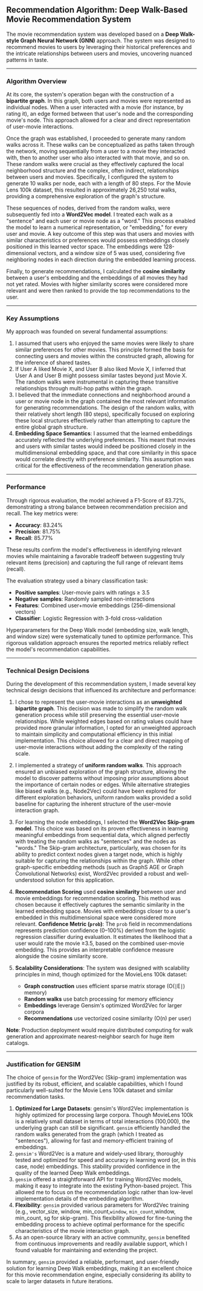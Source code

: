 ## Recommendation Algorithm: Deep Walk-Based Movie Recommendation System

The movie recommendation system was developed based on a **Deep Walk-style Graph Neural Network (GNN)** approach. The system was designed to recommend movies to users by leveraging their historical preferences and the intricate relationships between users and movies, uncovering nuanced patterns in taste.

---

### Algorithm Overview

At its core, the system's operation began with the construction of a **bipartite graph**. In this graph, both users and movies were represented as individual nodes. When a user interacted with a movie (for instance, by rating it), an edge formed between that user's node and the corresponding movie's node. This approach allowed for a clear and direct representation of user-movie interactions.

Once the graph was established, I proceeded to generate many random walks across it. These walks can be conceptualized as paths taken through the network, moving sequentially from a user to a movie they interacted with, then to another user who also interacted with that movie, and so on. These random walks were crucial as they effectively captured the local neighborhood structure and the complex, often indirect, relationships between users and movies. Specifically, I configured the system to generate 10 walks per node, each with a length of 80 steps. For the Movie Lens 100k dataset, this resulted in approximately 26,250 total walks, providing a comprehensive exploration of the graph's structure.

These sequences of nodes, derived from the random walks, were subsequently fed into a **Word2Vec model**. I treated each walk as a "sentence" and each user or movie node as a "word." This process enabled the model to learn a numerical representation, or "embedding," for every user and movie. A key outcome of this step was that users and movies with similar characteristics or preferences would possess embeddings closely positioned in this learned vector space. The embeddings were 128-dimensional vectors, and a window size of 5 was used, considering five neighboring nodes in each direction during the embedded learning process.

Finally, to generate recommendations, I calculated the **cosine similarity** between a user's embedding and the embeddings of all movies they had not yet rated. Movies with higher similarity scores were considered more relevant and were then ranked to provide the top recommendations to the user.

---

### Key Assumptions

My approach was founded on several fundamental assumptions:

1.  I assumed that users who enjoyed the same movies were likely to share similar preferences for other movies. This principle formed the basis for connecting users and movies within the constructed graph, allowing for the inference of shared tastes.
2.  If User A liked Movie X, and User B also liked Movie X, I inferred that User A and User B might possess similar tastes beyond just Movie X. The random walks were instrumental in capturing these transitive relationships through multi-hop paths within the graph.
3.  I believed that the immediate connections and neighborhood around a user or movie node in the graph contained the most relevant information for generating recommendations. The design of the random walks, with their relatively short length (80 steps), specifically focused on exploring these local structures effectively rather than attempting to capture the entire global graph structure.
4.  **Embedding Space Semantics**: I assumed that the learned embeddings accurately reflected the underlying preferences. This meant that movies and users with similar tastes would indeed be positioned closely in the multidimensional embedding space, and that core similarity in this space would correlate directly with preference similarity. This assumption was critical for the effectiveness of the recommendation generation phase.

---

### Performance

Through rigorous evaluation, the model achieved a F1-Score of 83.72%, demonstrating a strong balance between recommendation precision and recall. The key metrics were:

- **Accuracy**: 83.24%
- **Precision**: 81.75%
- **Recall**: 85.77%

These results confirm the model's effectiveness in identifying relevant movies while maintaining a favorable tradeoff between suggesting truly relevant items (precision) and capturing the full range of relevant items (recall).

The evaluation strategy used a binary classification task:

- **Positive samples**: User-movie pairs with ratings ≥ 3.5
- **Negative samples**: Randomly sampled non-interactions
- **Features**: Combined user+movie embeddings (256-dimensional vectors)
- **Classifier**: Logistic Regression with 3-fold cross-validation

Hyperparameters for the Deep Walk model (embedding size, walk length, and window size) were systematically tuned to optimize performance. This rigorous validation approach ensures the reported metrics reliably reflect the model's recommendation capabilities.

---

### Technical Design Decisions

During the development of this recommendation system, I made several key technical design decisions that influenced its architecture and performance:

1.  I chose to represent the user-movie interactions as an **unweighted bipartite graph**. This decision was made to simplify the random walk generation process while still preserving the essential user-movie relationships. While weighted edges based on rating values could have provided more granular information, I opted for an unweighted approach to maintain simplicity and computational efficiency in this initial implementation. This choice allowed for a clear and direct mapping of user-movie interactions without adding the complexity of the rating scale.
2.  I implemented a strategy of **uniform random walks**. This approach ensured an unbiased exploration of the graph structure, allowing the model to discover patterns without imposing prior assumptions about the importance of certain nodes or edges. While alternative strategies like biased walks (e.g., Node2Vec) could have been explored for different exploration behaviors, uniform random walks provided a solid baseline for capturing the inherent structure of the user-movie interaction graph.
3.  For learning the node embeddings, I selected the **Word2Vec Skip-gram model**. This choice was based on its proven effectiveness in learning meaningful embeddings from sequential data, which aligned perfectly with treating the random walks as "sentences" and the nodes as "words." The Skip-gram architecture, particularly, was chosen for its ability to predict context nodes given a target node, which is highly suitable for capturing the relationships within the graph. While other graph-specific embedding methods (such as GraphS AGE or Graph Convolutional Networks) exist, Word2Vec provided a robust and well-understood solution for this application.
4.  **Recommendation Scoring** used **cosine similarity** between user and movie embeddings for recommendation scoring. This method was chosen because it effectively captures the semantic similarity in the learned embedding space. Movies with embeddings closer to a user's embedded in this multidimensional space were considered more relevant. **Confidence Metric (`prob`)**: The `prob` field in recommendations represents prediction confidence (0–100%) derived from the logistic regression classifier during evaluation. It estimates the likelihood that a user would rate the movie ≥3.5, based on the combined user-movie embedding. This provides an interpretable confidence measure alongside the cosine similarity score.
5. **Scalability Considerations**: The system was designed with scalability principles in mind, though optimized for the MovieLens 100k dataset:

   - **Graph construction** uses efficient sparse matrix storage (O(∣E∣) memory)  
   - **Random walks** use batch processing for memory efficiency  
   - **Embeddings** leverage Gensim's optimized Word2Vec for larger corpora  
   - **Recommendations** use vectorized cosine similarity (O(n) per user)  

**Note**: Production deployment would require distributed computing for walk generation and approximate nearest-neighbor search for huge item catalogs.

---

### Justification for GENSIM

The choice of `gensim` for the Word2Vec (Skip-gram) implementation was justified by its robust, efficient, and scalable capabilities, which I found particularly well-suited for the Movie Lens 100k dataset and similar recommendation tasks.

1.  **Optimized for Large Datasets**: gensim's Word2Vec implementation is highly optimized for processing large corpora. Though MovieLens 100k is a relatively small dataset in terms of total interactions (100,000), the underlying graph can still be significant. `gensim` efficiently handled the random walks generated from the graph (which I treated as "sentences"), allowing for fast and memory-efficient training of embeddings.
2.  `gensim's` Word2Vec is a mature and widely-used library, thoroughly tested and optimized for speed and accuracy in learning word (or, in this case, node) embeddings. This stability provided confidence in the quality of the learned Deep Walk embeddings.
3.  `gensim` offered a straightforward API for training Word2Vec models, making it easy to integrate into the existing Python-based project. This allowed me to focus on the recommendation logic rather than low-level implementation details of the embedding algorithm.
4.  **Flexibility**: `gensim` provided various parameters for Word2Vec training (e.g., vector_size, window, min_count,`window`, `min_count`,window, min_count, sg for skip-gram). This flexibility allowed for fine-tuning the embedding process to achieve optimal performance for the specific characteristics of the movie interaction graph.
5.  As an open-source library with an active community, `gensim` benefited from continuous improvements and readily available support, which I found valuable for maintaining and extending the project.

In summary, `gensim` provided a reliable, performant, and user-friendly solution for learning Deep Walk embeddings, making it an excellent choice for this movie recommendation engine, especially considering its ability to scale to larger datasets in future iterations.
